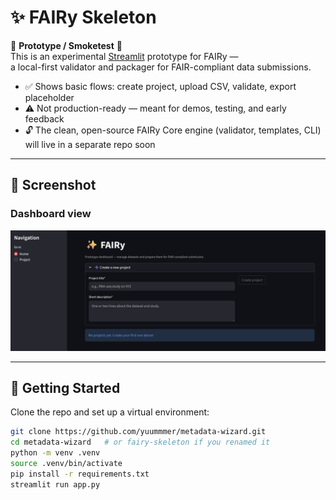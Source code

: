 # ✨ FAIRy Skeleton

🚧 **Prototype / Smoketest** 🚧  
This is an experimental [Streamlit](https://streamlit.io/) prototype for FAIRy —  
a local-first validator and packager for FAIR-compliant data submissions.  

- ✅ Shows basic flows: create project, upload CSV, validate, export placeholder  
- ⚠️ Not production-ready — meant for demos, testing, and early feedback  
- 🔓 The clean, open-source FAIRy Core engine (validator, templates, CLI) will live in a separate repo soon

---

## 📸 Screenshot

### Dashboard view
![FAIRy Dashboard](FAIRy_Dash.png)

---

## 🚀 Getting Started

Clone the repo and set up a virtual environment:

```bash
git clone https://github.com/yuummmer/metadata-wizard.git
cd metadata-wizard   # or fairy-skeleton if you renamed it
python -m venv .venv
source .venv/bin/activate
pip install -r requirements.txt
streamlit run app.py
